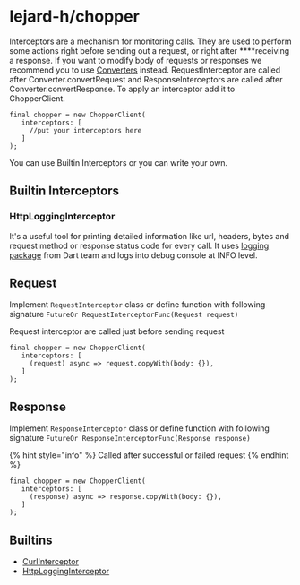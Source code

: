 # lejard-h/chopper

Interceptors are a mechanism for monitoring calls. They are used to perform some actions right before sending out a request, or right after ****receiving a response. If you want to modify body of requests or responses we recommend you to use [Converters](https://hadrien-lejard.gitbook.io/chopper/converters/converters) instead. RequestInterceptor are called after Converter.convertRequest and ResponseInterceptors are called after Converter.convertResponse. To apply an interceptor add it to ChopperClient.

```text
final chopper = new ChopperClient(
   interceptors: [
     //put your interceptors here
   ]
);
```

You can use Builtin Interceptors or you can write your own.

## Builtin Interceptors

### HttpLoggingInterceptor

It's a useful tool for printing detailed information like url, headers, bytes and request method or response status code for every call. It uses [logging package](https://pub.dev/packages/logging) from Dart team and logs into debug console at INFO level.

## **Request**

Implement `RequestInterceptor` class or define function with following signature `FutureOr RequestInterceptorFunc(Request request)`

Request interceptor are called just before sending request

```text
final chopper = new ChopperClient(
   interceptors: [
     (request) async => request.copyWith(body: {}),
   ]
);
```

## **Response**

Implement `ResponseInterceptor` class or define function with following signature `FutureOr ResponseInterceptorFunc(Response response)`

{% hint style="info" %} Called after successful or failed request {% endhint %}

```text
final chopper = new ChopperClient(
   interceptors: [
     (response) async => response.copyWith(body: {}),
   ]
);
```

## Builtins

* [CurlInterceptor](https://pub.dev/documentation/chopper/latest/chopper/CurlInterceptor-class.html)
* [HttpLoggingInterceptor](https://pub.dev/documentation/chopper/latest/chopper/HttpLoggingInterceptor-class.html)

